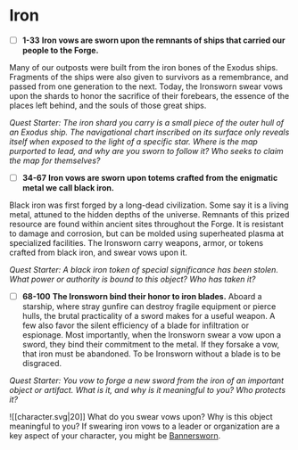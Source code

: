 # Iron
 - [ ] **1-33**  **Iron vows are sworn upon the remnants of ships that carried our people to the Forge.** 
 
Many of our outposts were built from the iron bones of the Exodus ships. Fragments of the ships were also given to survivors as a remembrance, and passed from one generation to the next. Today, the Ironsworn swear vows upon the shards to honor the sacrifice of their forebears, the essence of the places left behind, and the souls of those great ships.

*Quest Starter: The iron shard you carry is a small piece of the outer hull of an Exodus ship. The navigational chart inscribed on its surface only reveals itself when exposed to the light of a specific star. Where is the map purported to lead, and why are you sworn to follow it? Who seeks to claim the map for themselves?*

- [ ]  **34-67**  **Iron vows are sworn upon totems crafted from the enigmatic metal we call black iron.** 
 
Black iron was first forged by a long-dead civilization. Some say it is a living metal, attuned to the hidden depths of the universe. Remnants of this prized resource are found within ancient sites throughout the Forge. It is resistant to damage and corrosion, but can be molded using superheated plasma at specialized facilities. The Ironsworn carry weapons, armor, or tokens crafted from black iron, and swear vows upon it.

*Quest Starter: A black iron token of special significance has been stolen. What power or authority is bound to this object? Who has taken it?*

- [ ]  **68-100**  **The Ironsworn bind their honor to iron blades.** 
Aboard a starship, where stray gunfire can destroy fragile equipment or pierce hulls, the brutal practicality of a sword makes for a useful weapon. A few also favor the silent efficiency of a blade for infiltration or espionage. Most importantly, when the Ironsworn swear a vow upon a sword, they bind their commitment to the metal. If they forsake a vow, that iron must be abandoned. To be Ironsworn without a blade is to be disgraced.

*Quest Starter: You vow to forge a new sword from the iron of an important object or artifact. What is it, and why is it meaningful to you? Who protects it?*

![[character.svg|20]] What do you swear vows upon? Why is this object meaningful to you? If swearing iron vows to a leader or organization are a key aspect of your character, you might be [Bannersworn](Assets/Path/bannersworn).
